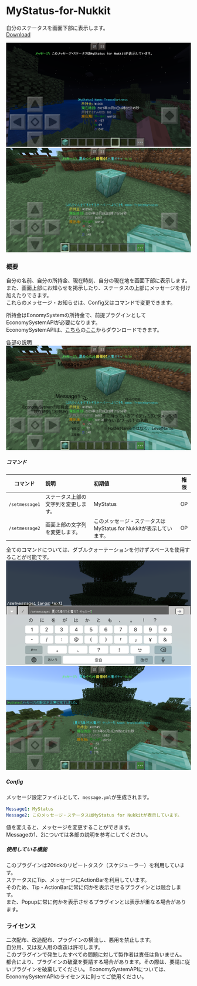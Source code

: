 # MyStatus-for-Nukkit
自分のステータスを画面下部に表示します。  
[Download](https://github.com/gamesukimanIRS/MyStatus-for-Nukkit/releases/tag/v1.0.0)  

![画像0](picture/IMG_1368.PNG)
![画像1](picture/IMG_1364.PNG)


### 概要
自分の名前、自分の所持金、現在時刻、自分の現在地を画面下部に表示します。  
また、画面上部にお知らせを掲示したり、ステータスの上部にメッセージを付け加えたりできます。  
これらのメッセージ・お知らせは、Config又はコマンドで変更できます。  

所持金はEonomySystemの所持金で、前提プラグインとしてEconomySystemAPIが必要になります。  
EconomySystemAPIは、[こちら](https://github.com/tedo0627/Horizon-2nd)の[ここ](https://github.com/tedo0627/Horizon-2nd/blob/master/Plugins/EconomySystemAPI.jar)からダウンロードできます。  
  
各部の説明  
![画像2](picture/IMG_1367.PNG)

##### コマンド
|コマンド|説明|初期値|権限|
|:-:|:--|:--|:-:|
|`/setmessage1`|ステータス上部の文字列を変更します。|MyStatus|OP|
|`/setmessage2`|画面上部の文字列を変更します。|このメッセージ・ステータスはMyStatus for Nukkitが表示しています。|OP|

全てのコマンドについては、ダブルクォーテーションを付けずスペースを使用することが可能です。  
![画像3](picture/IMG_1365.PNG)
![画像4](picture/IMG_1366.PNG)

##### Config
メッセージ設定ファイルとして、`message.yml`が生成されます。  
```yaml
Message1: MyStatus
Message2: このメッセージ・ステータスはMyStatus for Nukkitが表示しています。
```
値を変えると、メッセージを変更することができます。  
Messageの1、2については各部の説明を参考にしてください。

##### 使用している機能
このプラグインは20tickのリピートタスク（スケジューラー）を利用しています。  
ステータスにTip、メッセージにActionBarを利用しています。  
そのため、Tip・ActionBarに常に何かを表示させるプラグインとは競合します。  
また、Popupに常に何かを表示させるプラグインとは表示が重なる場合があります。  

### ライセンス
二次配布、改造配布、プラグインの横流し、悪用を禁止します。  
自分用、又は友人用の改造は許可します。  
このプラグインで発生したすべての問題に対して製作者は責任は負いません。  
都合により、プラグインの破棄を要請する場合があります。その際は、要請に従いプラグインを破棄してください。
EconomySystemAPIについては、EconomySystemAPIのライセンスに則ってご使用ください。  
